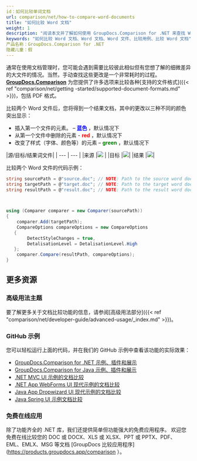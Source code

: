 ```yaml
---
id：如何比较单词文档
url: comparison/net/how-to-compare-word-documents
title: "如何比较 Word 文档"
weight: 1
description: "阅读本文并了解如何使用 GroupDocs.Comparison for .NET 来查找 Word 文件中的差异。此外，在本文中，您可以找到在生产中使用此产品的选项"
keywords: "如何比较 Word 文档、Word 文档、Word 文件、比较用例、比较 Word 文档"
产品名称：GroupDocs.Comparison for .NET
隐藏儿童：假
---
```

通常在使用文档管理时，您可能会遇到需要比较彼此相似但有您想了解的细微差异的大文件的情况。当然，手动查找这些更改是一个非常耗时的过程。
**[GroupDocs.Comparison](https://products.groupdocs.com/comparison/net)** 为您提供了许多选项来比较各种[支持的文件格式]({{< ref "comparison/net/getting -started/supported-document-formats.md" >}})，包括 PDF 格式。

比较两个 Word 文件后，您将得到一个结果文档，其中的更改以三种不同的颜色突出显示：

* 插入第一个文件的元素。 – <font color="blue">**蓝色**</font> ，默认情况下
* 从第一个文件中删除的元素 - <font color="red">**red**</font> ，默认情况下
* 改变了样式（字体、颜色等）的元素 – <font color="green">**green**</font> ，默认情况下

|源/目标/结果词文件|
| --- | --- |
|来源 |![](comparison/net/images/how-to-compare-word-1.png) |
|目标 |![](comparison/net/images/how-to-compare-word-2.png)|
|结果 |![](comparison/net/images/how-to-compare-word-3.png)|

比较两个 Word 文件的代码示例：

```csharp
string sourcePath = @"source.doc"; // NOTE: Path to the source word document 
string targetPath = @"target.doc"; // NOTE: Path to the target word document 
string resultPath = @"result.doc"; // NOTE: Path to the result word document       

            

using (Comparer comparer = new Comparer(sourcePath))
{
    comparer.Add(targetPath);
    CompareOptions compareOptions = new CompareOptions
   {
        DetectStyleChanges = true,
        DetalisationLevel = DetalisationLevel.High
   };
    comparer.Compare(resultPath, compareOptions);
}
```

## 更多资源
### 高级用法主题
要了解更多关于文档比较功能的信息，请参阅[高级用法部分]({{< ref "comparison/net/developer-guide/advanced-usage/_index.md" >}})。

### GitHub 示例
您可以轻松运行上面的代码，并在我们的 GitHub 示例中查看该功能的实际效果：
* [GroupDocs.Comparison for .NET 示例、插件和展示](https://github.com/groupdocs-comparison/GroupDocs.Comparison-for-.NET)
* [GroupDocs.Comparison for Java 示例、插件和展示](https://github.com/groupdocs-comparison/GroupDocs.Comparison-for-Java)
* [.NET MVC UI 示例的文档比较](https://github.com/groupdocs-comparison/GroupDocs.Comparison-for-.NET-MVC)
* [.NET App WebForms UI 现代示例的文档比较](https://github.com/groupdocs-comparison/GroupDocs.Comparison-for-.NET-WebForms)
* [Java App Dropwizard UI 现代示例的文档比较](https://github.com/groupdocs-comparison/GroupDocs.Comparison-for-Java-Dropwizard)
* [Java Spring UI 示例文档比较](https://github.com/groupdocs-comparison/GroupDocs.Comparison-for-Java-Spring)
    

### 免费在线应用
除了功能齐全的 .NET 库，我们还提供简单但功能强大的免费应用程序。
欢迎您免费在线比较您的 DOC 或 DOCX、XLS 或 XLSX、PPT 或 PPTX、PDF、EML、EMLX、MSG 等文档 [GroupDocs 比较应用程序](https://products.groupdocs.app/comparison ）。

